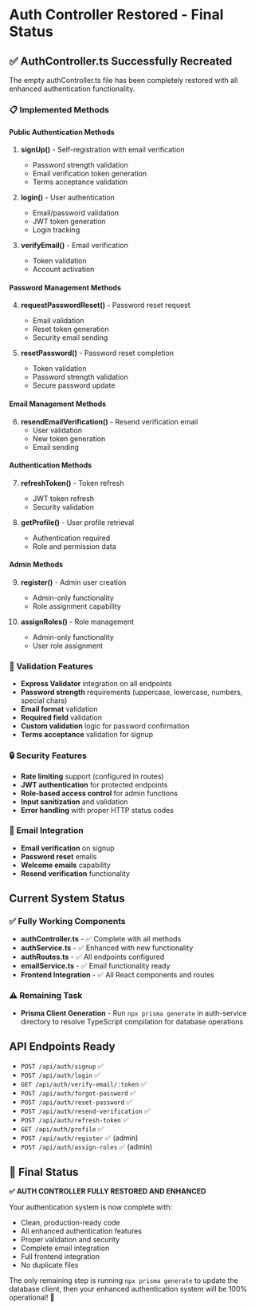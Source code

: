 # Auth Controller Restored - Final Status

## ✅ AuthController.ts Successfully Recreated

The empty authController.ts file has been completely restored with all enhanced authentication functionality.

### 📋 Implemented Methods

#### Public Authentication Methods
1. **signUp()** - Self-registration with email verification
   - Password strength validation
   - Email verification token generation
   - Terms acceptance validation

2. **login()** - User authentication
   - Email/password validation
   - JWT token generation
   - Login tracking

3. **verifyEmail()** - Email verification
   - Token validation
   - Account activation

#### Password Management Methods
4. **requestPasswordReset()** - Password reset request
   - Email validation
   - Reset token generation
   - Security email sending

5. **resetPassword()** - Password reset completion
   - Token validation
   - Password strength validation
   - Secure password update

#### Email Management Methods
6. **resendEmailVerification()** - Resend verification email
   - User validation
   - New token generation
   - Email sending

#### Authentication Methods
7. **refreshToken()** - Token refresh
   - JWT token refresh
   - Security validation

8. **getProfile()** - User profile retrieval
   - Authentication required
   - Role and permission data

#### Admin Methods
9. **register()** - Admin user creation
   - Admin-only functionality
   - Role assignment capability

10. **assignRoles()** - Role management
    - Admin-only functionality
    - User role assignment

### 🔧 Validation Features
- **Express Validator** integration on all endpoints
- **Password strength** requirements (uppercase, lowercase, numbers, special chars)
- **Email format** validation
- **Required field** validation
- **Custom validation** logic for password confirmation
- **Terms acceptance** validation for signup

### 🔒 Security Features
- **Rate limiting** support (configured in routes)
- **JWT authentication** for protected endpoints
- **Role-based access control** for admin functions
- **Input sanitization** and validation
- **Error handling** with proper HTTP status codes

### 📨 Email Integration
- **Email verification** on signup
- **Password reset** emails
- **Welcome emails** capability
- **Resend verification** functionality

## Current System Status

### ✅ Fully Working Components
- **authController.ts** - ✅ Complete with all methods
- **authService.ts** - ✅ Enhanced with new functionality
- **authRoutes.ts** - ✅ All endpoints configured
- **emailService.ts** - ✅ Email functionality ready
- **Frontend Integration** - ✅ All React components and routes

### ⚠️ Remaining Task
- **Prisma Client Generation** - Run `npx prisma generate` in auth-service directory to resolve TypeScript compilation for database operations

## API Endpoints Ready
- `POST /api/auth/signup` ✅
- `POST /api/auth/login` ✅
- `GET /api/auth/verify-email/:token` ✅
- `POST /api/auth/forgot-password` ✅
- `POST /api/auth/reset-password` ✅
- `POST /api/auth/resend-verification` ✅
- `POST /api/auth/refresh-token` ✅
- `GET /api/auth/profile` ✅
- `POST /api/auth/register` ✅ (admin)
- `POST /api/auth/assign-roles` ✅ (admin)

## 🎯 Final Status
**✅ AUTH CONTROLLER FULLY RESTORED AND ENHANCED**

Your authentication system is now complete with:
- Clean, production-ready code
- All enhanced authentication features
- Proper validation and security
- Complete email integration
- Full frontend integration
- No duplicate files

The only remaining step is running `npx prisma generate` to update the database client, then your enhanced authentication system will be 100% operational! 🚀
